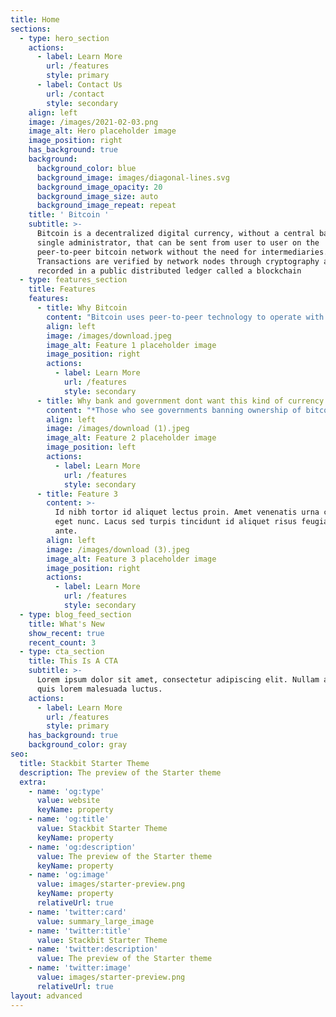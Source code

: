 ```yaml
---
title: Home
sections:
  - type: hero_section
    actions:
      - label: Learn More
        url: /features
        style: primary
      - label: Contact Us
        url: /contact
        style: secondary
    align: left
    image: /images/2021-02-03.png
    image_alt: Hero placeholder image
    image_position: right
    has_background: true
    background:
      background_color: blue
      background_image: images/diagonal-lines.svg
      background_image_opacity: 20
      background_image_size: auto
      background_image_repeat: repeat
    title: ' Bitcoin '
    subtitle: >-
      Bitcoin is a decentralized digital currency, without a central bank or
      single administrator, that can be sent from user to user on the
      peer-to-peer bitcoin network without the need for intermediaries.
      Transactions are verified by network nodes through cryptography and
      recorded in a public distributed ledger called a blockchain
  - type: features_section
    title: Features
    features:
      - title: Why Bitcoin
        content: "Bitcoin uses peer-to-peer technology to operate with no central authority or banks; managing transactions and the issuing of bitcoins is carried out collectively by the network.\_**Bitcoin is open-source; its design is public, nobody owns or controls Bitcoin and\_**[**everyone can take part**](https://bitcoin.org/en/support-bitcoin). Through many of its unique properties, Bitcoin allows exciting uses that could not be covered by any previous payment system.\n"
        align: left
        image: /images/download.jpeg
        image_alt: Feature 1 placeholder image
        image_position: right
        actions:
          - label: Learn More
            url: /features
            style: secondary
      - title: Why bank and government dont want this kind of currency ?
        content: "*Those who see governments banning ownership of bitcoin are ignoring the political power and influence of those who are snapping up most of the bitcoin.*\n\nTo really understand an asset, we have to examine not just the asset itself but\_*who owns it, and who can afford to own it*.\_These attributes will illuminate the\_*political and financial power wielded by the owners of the asset class*.\n\nAnd once we know what sort of political/financial power is in the hands of those owning the asset class, we can predict the limits of political restrictions that can be imposed on that ownership.\n\nAnd I am amused that when essayists claim “the government” will do whatever benefits the government most. While this is broadly true, this ignores the reality that\_*wealthy individuals and corporations own the processes of governance*.\n\nMore accurately, we can say that\_government will do whatever benefits those who control the levers of power most, which is quite different than claiming that the government acts solely to further its own interests. More specifically, it furthers what those at the top of the wealth-power pyramid have set as the government’s interests.\n\n"
        align: left
        image: /images/download (1).jpeg
        image_alt: Feature 2 placeholder image
        image_position: left
        actions:
          - label: Learn More
            url: /features
            style: secondary
      - title: Feature 3
        content: >-
          Id nibh tortor id aliquet lectus proin. Amet venenatis urna cursus
          eget nunc. Lacus sed turpis tincidunt id aliquet risus feugiat in
          ante.
        align: left
        image: /images/download (3).jpeg
        image_alt: Feature 3 placeholder image
        image_position: right
        actions:
          - label: Learn More
            url: /features
            style: secondary
  - type: blog_feed_section
    title: What's New
    show_recent: true
    recent_count: 3
  - type: cta_section
    title: This Is A CTA
    subtitle: >-
      Lorem ipsum dolor sit amet, consectetur adipiscing elit. Nullam a metus
      quis lorem malesuada luctus.
    actions:
      - label: Learn More
        url: /features
        style: primary
    has_background: true
    background_color: gray
seo:
  title: Stackbit Starter Theme
  description: The preview of the Starter theme
  extra:
    - name: 'og:type'
      value: website
      keyName: property
    - name: 'og:title'
      value: Stackbit Starter Theme
      keyName: property
    - name: 'og:description'
      value: The preview of the Starter theme
      keyName: property
    - name: 'og:image'
      value: images/starter-preview.png
      keyName: property
      relativeUrl: true
    - name: 'twitter:card'
      value: summary_large_image
    - name: 'twitter:title'
      value: Stackbit Starter Theme
    - name: 'twitter:description'
      value: The preview of the Starter theme
    - name: 'twitter:image'
      value: images/starter-preview.png
      relativeUrl: true
layout: advanced
---
```

